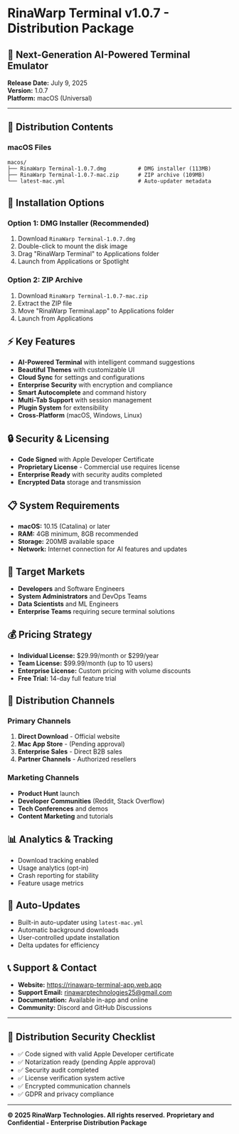 # RinaWarp Terminal v1.0.7 - Distribution Package

## 🚀 Next-Generation AI-Powered Terminal Emulator

**Release Date:** July 9, 2025  
**Version:** 1.0.7  
**Platform:** macOS (Universal)

---

## 📁 Distribution Contents

### macOS Files
```
macos/
├── RinaWarp Terminal-1.0.7.dmg          # DMG installer (113MB)
├── RinaWarp Terminal-1.0.7-mac.zip      # ZIP archive (109MB)
└── latest-mac.yml                       # Auto-updater metadata
```

## 🔧 Installation Options

### Option 1: DMG Installer (Recommended)
1. Download `RinaWarp Terminal-1.0.7.dmg`
2. Double-click to mount the disk image
3. Drag "RinaWarp Terminal" to Applications folder
4. Launch from Applications or Spotlight

### Option 2: ZIP Archive
1. Download `RinaWarp Terminal-1.0.7-mac.zip`
2. Extract the ZIP file
3. Move "RinaWarp Terminal.app" to Applications folder
4. Launch from Applications

## ⚡ Key Features

- **AI-Powered Terminal** with intelligent command suggestions
- **Beautiful Themes** with customizable UI
- **Cloud Sync** for settings and configurations
- **Enterprise Security** with encryption and compliance
- **Smart Autocomplete** and command history
- **Multi-Tab Support** with session management
- **Plugin System** for extensibility
- **Cross-Platform** (macOS, Windows, Linux)

## 🔒 Security & Licensing

- **Code Signed** with Apple Developer Certificate
- **Proprietary License** - Commercial use requires license
- **Enterprise Ready** with security audits completed
- **Encrypted Data** storage and transmission

## 📋 System Requirements

- **macOS:** 10.15 (Catalina) or later
- **RAM:** 4GB minimum, 8GB recommended
- **Storage:** 200MB available space
- **Network:** Internet connection for AI features and updates

## 🎯 Target Markets

- **Developers** and Software Engineers
- **System Administrators** and DevOps Teams
- **Data Scientists** and ML Engineers
- **Enterprise Teams** requiring secure terminal solutions

## 💰 Pricing Strategy

- **Individual License:** $29.99/month or $299/year
- **Team License:** $99.99/month (up to 10 users)
- **Enterprise License:** Custom pricing with volume discounts
- **Free Trial:** 14-day full feature trial

## 🚀 Distribution Channels

### Primary Channels
1. **Direct Download** - Official website
2. **Mac App Store** - (Pending approval)
3. **Enterprise Sales** - Direct B2B sales
4. **Partner Channels** - Authorized resellers

### Marketing Channels
- **Product Hunt** launch
- **Developer Communities** (Reddit, Stack Overflow)
- **Tech Conferences** and demos
- **Content Marketing** and tutorials

## 📊 Analytics & Tracking

- Download tracking enabled
- Usage analytics (opt-in)
- Crash reporting for stability
- Feature usage metrics

## 🔄 Auto-Updates

- Built-in auto-updater using `latest-mac.yml`
- Automatic background downloads
- User-controlled update installation
- Delta updates for efficiency

## 📞 Support & Contact

- **Website:** https://rinawarp-terminal-app.web.app
- **Support Email:** rinawarptechnologies25@gmail.com
- **Documentation:** Available in-app and online
- **Community:** Discord and GitHub Discussions

---

## 🚨 Distribution Security Checklist

- ✅ Code signed with valid Apple Developer certificate
- ✅ Notarization ready (pending Apple approval)
- ✅ Security audit completed
- ✅ License verification system active
- ✅ Encrypted communication channels
- ✅ GDPR and privacy compliance

---

**© 2025 RinaWarp Technologies. All rights reserved.**
**Proprietary and Confidential - Enterprise Distribution Package**
